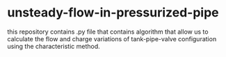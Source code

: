 # unsteady-flow-in-pressurized-pipe
this repository contains .py file that contains algorithm that allow us to calculate the flow and charge variations of tank-pipe-valve configuration using the characteristic method.
